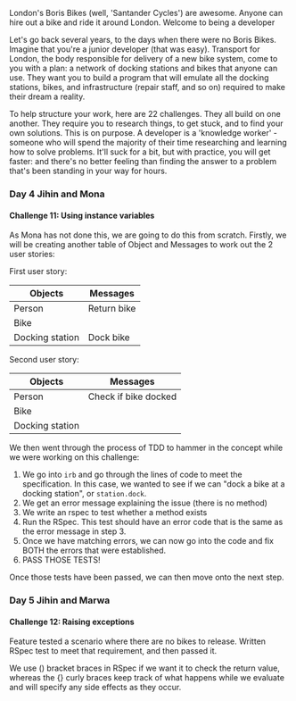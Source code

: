 London's Boris Bikes (well, 'Santander Cycles') are awesome. Anyone can hire out a bike and ride it around London.
Welcome to being a developer

Let's go back several years, to the days when there were no Boris Bikes. Imagine that you're a junior developer (that was easy). Transport for London, the body responsible for delivery of a new bike system, come to you with a plan: a network of docking stations and bikes that anyone can use. They want you to build a program that will emulate all the docking stations, bikes, and infrastructure (repair staff, and so on) required to make their dream a reality.

To help structure your work, here are 22 challenges. They all build on one another. They require you to research things, to get stuck, and to find your own solutions. This is on purpose. A developer is a 'knowledge worker' - someone who will spend the majority of their time researching and learning how to solve problems. It'll suck for a bit, but with practice, you will get faster: and there's no better feeling than finding the answer to a problem that's been standing in your way for hours.




### Day 4 Jihin and Mona


#### Challenge 11: Using instance variables

As Mona has not done this, we are going to do this from scratch.
Firstly, we will be creating another table of Object and Messages to work out the 2 user stories:

First user story:

Objects | Messages
------------- | -------------
Person  |  Return bike
Bike  |  
Docking station |  Dock bike

Second user story:

Objects | Messages
------------- | -------------
Person  |  Check if bike docked
Bike  |  
Docking station |  


We then went through the process of TDD to hammer in the concept while we were working on this challenge:

1. We go into `irb` and go through the lines of code to meet the specification. In this case, we wanted to see if we can "dock a bike at a docking station", or `station.dock`.
2. We get an error message explaining the issue (there is no method)
3. We write an rspec to test whether a method exists
4. Run the RSpec. This test should have an error code that is the same as the error message in step 3.
5. Once we have matching errors, we can now go into the code and fix BOTH the errors that were established.
6. PASS THOSE TESTS!

Once those tests have been passed, we can then move onto the next step.


### Day 5 Jihin and Marwa

#### Challenge 12: Raising exceptions

Feature tested a scenario where there are no bikes to release.
Written RSpec test to meet that requirement, and then passed it.

We use () bracket braces in RSpec if we want it to check the return value, whereas the {} curly braces keep track of what happens while we evaluate and will specify any side effects as they occur.
